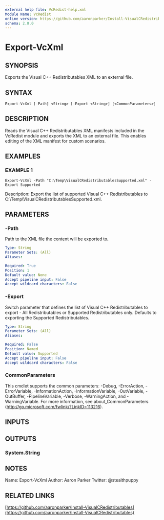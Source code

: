 ```yaml
---
external help file: VcRedist-help.xml
Module Name: VcRedist
online version: https://github.com/aaronparker/Install-VisualCRedistributables
schema: 2.0.0
---
```


# Export-VcXml

## SYNOPSIS
Exports the Visual C++ Redistributables XML to an external file.

## SYNTAX

```
Export-VcXml [-Path] <String> [-Export <String>] [<CommonParameters>]
```

## DESCRIPTION
Reads the Visual C++ Redistributables XML manifests included in the VcRedist module and exports the XML to an external file.
This enables editing of the XML manifest for custom scenarios.

## EXAMPLES

### EXAMPLE 1
```
Export-VcXml -Path "C:\Temp\VisualCRedistributablesSupported.xml" -Export Supported
```

Description:
Export the list of supported Visual C++ Redistributables to C:\Temp\VisualCRedistributablesSupported.xml.

## PARAMETERS

### -Path
Path to the XML file the content will be exported to.

```yaml
Type: String
Parameter Sets: (All)
Aliases:

Required: True
Position: 1
Default value: None
Accept pipeline input: False
Accept wildcard characters: False
```

### -Export
Switch parameter that defines the list of Visual C++ Redistributables to export - All Redistributables or Supported Redistributables only.
Defaults to exporting the Supported Redistributables.

```yaml
Type: String
Parameter Sets: (All)
Aliases:

Required: False
Position: Named
Default value: Supported
Accept pipeline input: False
Accept wildcard characters: False
```

### CommonParameters
This cmdlet supports the common parameters: -Debug, -ErrorAction, -ErrorVariable, -InformationAction, -InformationVariable, -OutVariable, -OutBuffer, -PipelineVariable, -Verbose, -WarningAction, and -WarningVariable.
For more information, see about_CommonParameters (http://go.microsoft.com/fwlink/?LinkID=113216).

## INPUTS

## OUTPUTS

### System.String

## NOTES
Name: Export-VcXml
Author: Aaron Parker
Twitter: @stealthpuppy

## RELATED LINKS

[https://github.com/aaronparker/Install-VisualCRedistributables](https://github.com/aaronparker/Install-VisualCRedistributables)

